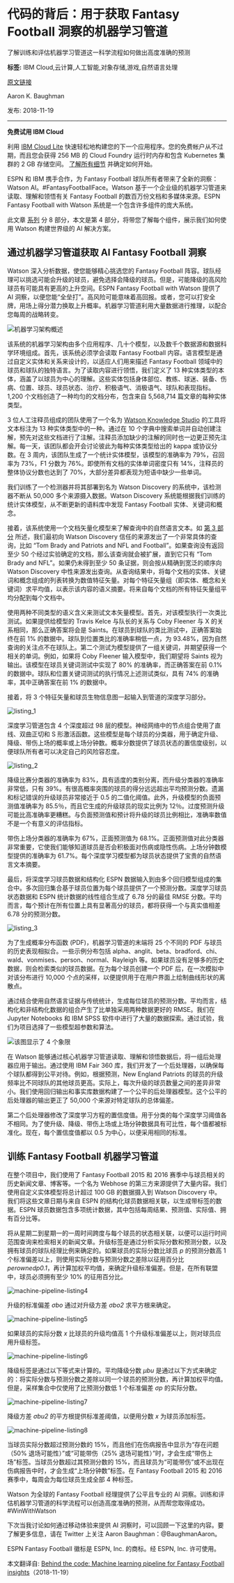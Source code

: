# 代码的背后：用于获取 Fantasy Football 洞察的机器学习管道
了解训练和评估机器学习管道这一科学流程如何做出高度准确的预测

**标签:** IBM Cloud,云计算,人工智能,对象存储,游戏,自然语言处理

[原文链接](https://developer.ibm.com/zh/articles/watson-behind-the-code-fantasy-football-2018-part4/)

Aaron K. Baughman

发布: 2018-11-19

* * *

**免费试用 IBM Cloud**

利用 [IBM Cloud Lite](https://cocl.us/IBM_CLOUD_GCG)
快速轻松地构建您的下一个应用程序。您的免费帐户从不过期，而且您会获得 256 MB 的 Cloud Foundry 运行时内存和包含
Kubernetes 集群的 2 GB 存储空间。 [了解所有细节](https://www.ibm.com/cloud/blog/announcements/introducing-ibm-cloud-lite-account-2) 并确定如何开始。

ESPN 和 IBM 携手合作，为 Fantasy Football 球队所有者带来了全新的洞察：Watson AI。#FantasyFootballFace。Watson 基于一个企业级的机器学习管道来读取、理解和领悟有关 Fantasy Football 的数百万份文档和多媒体来源。ESPN Fantasy Football with Watson 系统是一个包含许多组件的庞大系统。

此文章 [系列](https://developer.ibm.com/zh/series/watson-behind-the-code-fantasy-football-2018/) 分 8 部分，本文是第 4 部分，将带您了解每个组件，展示我们如何使用 Watson 构建世界级的 AI 解决方案。

## 通过机器学习管道获取 AI Fantasy Football 洞察

Watson 深入分析数据，使您能够精心挑选您的 Fantasy Football 阵容。球队经理可以挑选可能会升级的球员，避免选择会降级的球员。但是，可能降级的高风险球员有可能具有更高的上升空间。ESPN Fantasy Football with Watson 提供了 AI 洞察，以便您能“全垒打”。高风险可能意味着高回报。或者，您可以打安全牌，用场上得分潜力换取上升概率。机器学习管道利用大量数据进行推理，以配合您每周的战略转变。

![机器学习架构概述](../ibm_articles_img/watson-behind-the-code-fantasy-football-2018-part4_images_machine-learning-pipeline-1.jpg)

该系统的机器学习架构由多个应用程序、几十个模型，以及数千个数据源和数据科学环境组成。首先，该系统必须学会读取 Fantasy Football 内容。语言模型是通过自定义实体和关系来设计的，以适应人们用来描述 Fantasy Football 领域中的球员和球队的独特语言。为了读取内容进行领悟，我们定义了 13 种实体类型的本体，涵盖了以球员为中心的理解。这些实体包括身体部位、教练、球迷、装备、伤病、位置、球员、球员状态、治疗、积极语气、消极语气、球队和表现指标。1,200 个文档创造了一种均匀的文档分布，包含来自 5,568,714 篇文章的每种实体类型。

3 位人工注释员组成的团队使用了一个名为 [Watson Knowledge Studio](https://www.ibm.com/watson/developer/) 的工具将文本标注为 13 种实体类型中的一种。通过在 10 个字典中搜索单词并自动创建注解，预先对这些文档进行了注解。注释员添加缺少的注解的同时也一边更正预先注解。每一天，该团队都会开会讨论彼此为每种实体类型给出的 kappa 或协议分数。在 3 周内，该团队生成了一个统计实体模型，该模型的准确率为 79%，召回率为 73%，F1 分数为 76%。即使所有文档的实体单词密度只有 14%，注释员的整体协议分数也达到了 70%，大部分差异都表现为短语中缺少一些单词。

我们训练了一个检测器并将其部署到名为 Watson Discovery 的系统中，该检测器不断从 50,000 多个来源摄入数据。Watson Discovery 系统能根据我们训练的统计实体模型，从不断更新的语料库中发现 Fantasy Football 实体、关键词和概念。

接着，该系统使用一个文档矢量化模型来了解查询中的自然语言文本。如 [第 3 部分](https://developer.ibm.com/zh/articles/watson-behind-the-code-fantasy-football-2018-part3/) 所述，我们最初向 Watson Discovery 信任的来源发出了一个非常具体的查询，比如 “Tom Brady and Patriots and NFL and Football”。如果查询没有返回至少 50 个经过实验确定的文档，那么该查询就会被扩展，直到它只有 “Tom Brady and NFL”。如果仍未得到至少 50 条证据，则会按从精确到宽泛的顺序向 Watson Discovery 中性来源发出查询。从查询结果中，将每个文档的实体、关键词和概念组成的列表转换为数值特征矢量。对每个特征矢量组（即实体、概念和关键词）求平均值，以表示该内容的语义摘要。将来自每个文档的所有特征矢量组平均分配到每个文档中。

使用两种不同类型的语义含义来测试文本矢量模型。首先，对该模型执行一次类比测试。如果提供给模型的 Travis Kelce 与队长的关系与 Coby Fleener 与 X 的关系相同，那么正确答案将会是 Saints。在球员到球队的类比测试中，正确答案始终在前 1% 的数据中。球队到位置类比的准确率稍低一点，为 93.48%，因为自然查询的关注点不在球队上。第二个测试为模型提供了一组关键词，并期望获得一个相关的单词。例如，如果将 Coby Fleener 输入模型中，我们期望将 Saints 视为输出。该模型在球员关键词测试中实现了 80% 的准确率，而正确答案在前 0.1% 的数据中。球队和位置关键词测试的执行情况上述测试类似，具有 74% 的准确率，其中正确答案在前 1% 的数据中。

接着，将 3 个特征矢量和球员生物信息图一起输入到管道的深度学习部分。

![listing_1](../ibm_articles_img/watson-behind-the-code-fantasy-football-2018-part4_images_machine-learning-pipeline-listing1.png)

深度学习管道包含 4 个深度超过 98 层的模型。神经网络中的节点组合使用了直线、双曲正切和 S 形激活函数。这些模型是每个球员的分类器，用于确定升级、降级、带伤上场的概率或上场分钟数。概率分数提供了球员状态的置信度级别，以便球队所有者可以决定自己的风险容忍度。

![listing_2](../ibm_articles_img/watson-behind-the-code-fantasy-football-2018-part4_images_machine-learning-pipeline-listing2.png)

降级比赛分类器的准确率为 83%，具有适度的类别分离，而升级分类器的准确率非常低，只有 39%。有很高概率突围的球员的得分远远超出平均预测分数。遗漏和标记错误的升级球员非常接近于 0.5 的二值化阈值。此外，升级模型的负面预测值准确率为 85.5％，而且它生成的升级球员的现实比例为 12％。过度预测升级可能比高准确率更糟糕。与负面预测值和预计将升级的球员比例相比，准确率数值不是一个有意义的评估指标。

带伤上场分类器的准确率为 67%，正面预测值为 68.1%。正面预测值对此分类器非常重要，它使我们能够知道球员是否会积极面对伤病或隐性伤病。上场分钟数模型提供的准确率为 61.7%。每个深度学习模型都为球员状态提供了宝贵的自然语言文本摘要。

最后，将深度学习球员数据和结构化 ESPN 数据输入到由多个回归模型组成的集合中。多次回归集合基于球员位置为每个球员提供了一个预测分数。深度学习球员状态数据和 ESPN 统计数据的线性组合生成了 6.78 分的最佳 RMSE 分数。平均而言，每个预计在所有位置上具有显著高分的球员，都将获得一个与真实值相差 6.78 分的预测分数。

![listing_3](../ibm_articles_img/watson-behind-the-code-fantasy-football-2018-part4_images_machine-learning-pipeline-listing3.png)

为了生成概率分布函数 (PDF)，机器学习管道的末端将 25 个不同的 PDF 与球员的历史表现相拟合。一些示例分布包括 alpha、anglit、beta、bradford、chi、wald、vonmises、person、normal、Rayleigh 等。如果球员没有足够多的历史数据，则会检索类似的球员数据。在为每个球员创建一个 PDF 后，在一次模拟中对该分布进行 10,000 个点的采样，以便提供用于在用户界面上绘制曲线形状的离散点。

通过结合使用自然语言证据与传统统计，生成每位球员的预测分数。平均而言，结构化和非结构化数据的组合产生了比单独采用两种数据更好的 RMSE。我们在 Jupyter Notebooks 和 IBM SPSS 软件中进行了大量的数据探索。通过试验，我们为项目选择了一些模型超参数和算法。

![该图显示了 4 个象限](../ibm_articles_img/watson-behind-the-code-fantasy-football-2018-part4_images_machine-learning-pipeline-2.jpg)

在 Watson 能够通过核心机器学习管道读取、理解和领悟数据后，将一组后处理器应用于输出。通过使用 IBM Fair 360 库，我们开发了一个后处理器，以确保每个球队都得到公平对待。例如，根据预测，New England Patriots 的球员的升级频率比不同球队的其他球员更高。实际上，每次升级的球员数量之间的差异非常小。我们使用回归输出和事实库数据构建了一个公平的后处理器模型。这个公平的后处理器的输出更正了 50,000 个来源对特定球队的总体偏差。

第二个后处理器修改了深度学习方程的置信度值。用于分类的每个深度学习阈值各不相同。为了使升级、降级、带伤上场或上场分钟数据具有可比性，每个值都被标准化。现在，每个置信度值都以 0.5 为中心，以便采用相同的标准。

## 训练 Fantasy Football 机器学习管道

在整个项目中，我们使用了 Fantasy Football 2015 和 2016 赛季中与球员相关的历史新闻文章、博客等。一个名为 Webhose 的第三方来源提供了大量内容。我们使用自定义实体模型将总计超过 100 GB 的数据摄入到 Watson Discovery 中。我们将这些文章日期与来自 ESPN 的结构化球员数据相关联，以生成带标签的数据。ESPN 球员数据包含多项统计数据，其中包括每周结果、预测值、实际值、拥有百分比等。

将从星期二到星期一的一周时间跨度与每个球员的状态相关联，以便可以运行时间范围查询来检索相关的新闻文章。升级标签是通过分析实际分数和预测分数，以及拥有球员的球队经理比例来确定的。如果球员的实际分数比球员 _p_ 的预测分数高 1 个标准偏差以上，则使用实际分数与预测分数之差除以征用百分比 _perownedp0.1_，再计算加权平均值，来确定升级标准偏差。但是，在所有联盟中，球员必须拥有至少 10% 的征用百分比。

![machine-pipeline-listing4](../ibm_articles_img/watson-behind-the-code-fantasy-football-2018-part4_images_machine-learning-pipeline-listing4.png)

升级的标准偏差 _σbo_ 通过对升级方差 _σbo2_ 求平方根来确定。

![machine-pipeline-listing5](../ibm_articles_img/watson-behind-the-code-fantasy-football-2018-part4_images_machine-learning-pipeline-listing5.png)

如果球员的实际分数 _x_ 比球员的升级均值高 1 个升级标准偏差以上，则对球员应用升级标签。

![machine-pipeline-listing6](../ibm_articles_img/watson-behind-the-code-fantasy-football-2018-part4_images_machine-learning-pipeline-listing6.png)

降级标签是通过以下等式来计算的。平均降级分数 _μbu_ 是通过以下方式来确定的：将实际分数与预测分数之差除以同一个球员的预测分数，再计算加权平均值。但是，采样集合中仅使用了比预测分数低 1 个标准偏差 _σp_ 的实际分数。

![machine-pipeline-listing7](../ibm_articles_img/watson-behind-the-code-fantasy-football-2018-part4_images_machine-learning-pipeline-listing7.png)

降级方差 _σbu2_ 的平方根提供标准差阈值，以便用分数 _x_ 为球员添加标签。

![machine-pipeline-listing8](../ibm_articles_img/watson-behind-the-code-fantasy-football-2018-part4_images_machine-learning-pipeline-listing8.png)

当球员实际分数超过预测分数的 15%，而且他们在伤病报告中显示为“存在问题（50% 退场可能性）”或“可能带伤（25% 退场可能性）”时，才会生成“带伤上场”标签。当球员分数超过其预测分数的 15%，而且球员为“可能带伤”或不出现在伤病报告中时，才会生成“上场分钟数”标签。在 Fantasy Football 2015 和 2016 赛季中，每周会为每位球员生成全部 4 种标签。

Watson 为全球的 Fantasy Football 经理提供了公平且专业的 AI 洞察。训练和评估机器学习管道的科学流程可以创造高度准确的预测，从而帮您取得成功。#WinWithWatson

下次当我讨论如何通过移动体验来提供 AI 洞察时，可以回顾一下这里的内容。要了解更多信息，请在 Twitter 上关注 Aaron Baughman：@BaughmanAaron。

ESPN Fantasy Football 徽标是 ESPN, Inc. 的商标。经 ESPN, Inc. 许可使用。

本文翻译自: [Behind the code: Machine learning pipeline for Fantasy Football insights](https://developer.ibm.com/articles/watson-behind-the-code-fantasy-football-2018-part4/)（2018-11-19）